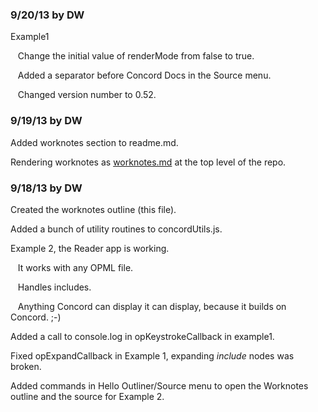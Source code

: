 ### 9/20/13 by DW

Example1

&nbsp;&nbsp;&nbsp;Change the initial value of renderMode from false to true.

&nbsp;&nbsp;&nbsp;Added a separator before Concord Docs in the Source menu.

&nbsp;&nbsp;&nbsp;Changed version number to 0.52.





### 9/19/13 by DW

Added worknotes section to readme.md.

Rendering worknotes as <a href="https://github.com/scripting/concord/blob/master/worknotes.md">worknotes.md</a> at the top level of the repo.



### 9/18/13 by DW

Created the worknotes outline (this file). 

Added a bunch of utility routines to concordUtils.js. 

Example 2, the Reader app is working. 

&nbsp;&nbsp;&nbsp;It works with any OPML file.

&nbsp;&nbsp;&nbsp;Handles includes. 

&nbsp;&nbsp;&nbsp;Anything Concord can display it can display, because it builds on Concord. ;-)



Added a call to console.log in opKeystrokeCallback in example1. 

Fixed opExpandCallback in Example 1, expanding <i>include</i> nodes was broken.

Added commands in Hello Outliner/Source menu to open the Worknotes outline and the source for Example 2.



